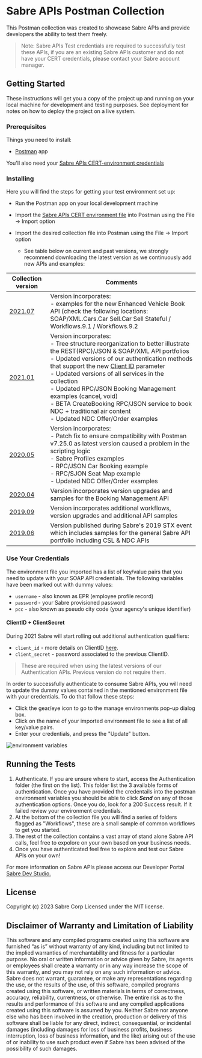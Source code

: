 
# Sabre APIs Postman Collection

This Postman collection was created to showcase Sabre APIs and provide developers the ability to test them freely.

> Note: Sabre APIs Test credentials are required to successfully test these APIs, if you are an existing Sabre APIs customer and do not have your CERT credentials, please contact your Sabre account manager.

## Getting Started

These instructions will get you a copy of the project up and running on your local machine for development and testing purposes. See deployment for notes on how to deploy the project on a live system.

### Prerequisites

Things you need to install:

* [Postman](https://www.postman.com/) app

You'll also need your [Sabre APIs CERT-environment credentials](https://developer.sabre.com/resources/getting_started_with_sabre_apis/)

### Installing

Here you will find the steps for getting your test environment set up:

* Run the Postman app on your local development machine 
* Import the [Sabre APIs CERT environment file](./Sabre_APIs_CERT.postman_environment.json) into Postman using the File -> Import option
* Import the desired collection file into Postman using the File -> Import option 

  * See table below on current and past versions, we strongly recommend downloading the latest version as we continuously add new APIs and examples:

| Collection version | Comments |
| - | - | 
| [2021.07](./Sabre%20APIs%20v2021.07.postman_collection.json) | Version incorporates:</br> - examples for the new Enhanced Vehicle Book API (check the following locations: SOAP/XML.Cars.Car Sell.Car Sell Stateful / Workflows.9.1 / Workflows.9.2 
| [2021.01](./Sabre%20APIs%20v2021.01.postman_collection.json) | Version incorporates:</br> - Tree structure reorganization to better illustrate the REST(RPC)/JSON & SOAP/XML API portfolios</br> - Updated versions of our authentication methods that support the new [Client ID](https://developer.sabre.com/guides/travel-agency/developer-guides/sabre-api-client-ids) parameter</br> - Updated versions of all services in the collection</br> - Updated RPC/JSON Booking Management examples (cancel, void) </br> - BETA CreateBooking RPC/JSON service to book NDC + traditional air content </br> - Updated NDC Offer/Order examples | 
| [2020.05](./Sabre%20APIs%20v2020.05.postman_collection.json) | Version incorporates:</br> - Patch fix to ensure compatibility with Postman v7.25.0 as latest version caused a problem in the scripting logic</br> - Sabre Profiles examples</br> - RPC/JSON Car Booking example</br> - RPC/SJON Seat Map example </br> - Updated NDC Offer/Order examples | 
| [2020.04](./Sabre_APIs_v2020.04.postman_collection.json) | Version incorporates version upgrades and samples for the Booking Management API | 
| [2019.09](./Sabre_APIs_v2019.09.postman_collection.json) | Version incorporates additional workflows, version upgrades and additional API samples |
| [2019.06](./STX_2019.postman_collection.json) | Version published during Sabre's 2019 STX event which includes samples for the general Sabre API portfolio including CSL & NDC APIs | 



### Use Your Credentials

The environment file you imported has a list of key/value pairs that you need to update with your SOAP API credentials. The following variables have been marked out with dummy values:
 
  * `username` - also known as EPR (employee profile record)    
  * `password` - your Sabre provisioned password
  * `pcc` - also known as pseudo city code (your agency's unique identifier)

#### ClientID + ClientSecret

During 2021 Sabre will start rolling out additional authentication qualifiers: 

 * `client_id` - more details on ClientID [here](https://developer.sabre.com/guides/travel-agency/developer-guides/sabre-api-client-ids).
 * `client_secret` - password associated to the previous ClientID.

> These are required when using the latest versions of our Authentication APIs. Previous version do not require them.

In order to successfully authenticate to consume Sabre APIs, you will need to update the dummy values contained in the mentioned environment file with your credentials. To do that follow these steps:

  * Click the gear/eye icon to go to the manage environments pop-up dialog box.
  * Click on the name of your imported environment file to see a list of all key/value pairs.
  * Enter your credentials, and press the "Update" button.    

![environment variables](https://github.com/SabreDevStudio/postman-collections/blob/master/Booking-Management/Credentials.png)

## Running the Tests

1. Authenticate. If you are unsure where to start, access the Authentication folder (the first on the list). This folder list the 3 available forms of authentication. Once you have provided the credentails into the postman environment variables you should be able to click ***Send*** on any of those authentication options. Once you do, look for a 200 Success result. If it failed review your environment credentials.
2. At the bottom of the collection file you will find a series of folders flagged as "Workflows", these are a small sample of common workflows to get you started.
3. The rest of the collection contains a vast array of stand alone Sabre API calls, feel free to expolore on your own based on your business needs.
4. Once you have authenticated feel free to explore and test our Sabre APIs on your own! 

For more information on Sabre APIs please access our Developer Portal [Sabre Dev Studio.](https://developer.sabre.com/) 

## License

Copyright (c) 2023 Sabre Corp Licensed under the MIT license.

## Disclaimer of Warranty and Limitation of Liability

This software and any compiled programs created using this software are furnished “as is” without warranty of any kind, including but not limited to the implied warranties of merchantability and fitness for a particular purpose. No oral or written information or advice given by Sabre, its agents or employees shall create a warranty or in any way increase the scope of this warranty, and you may not rely on any such information or advice.
Sabre does not warrant, guarantee, or make any representations regarding the use, or the results of the use, of this software, compiled programs created using this software, or written materials in terms of correctness, accuracy, reliability, currentness, or otherwise. The entire risk as to the results and performance of this software and any compiled applications created using this software is assumed by you. Neither Sabre nor anyone else who has been involved in the creation, production or delivery of this software shall be liable for any direct, indirect, consequential, or incidental damages (including damages for loss of business profits, business interruption, loss of business information, and the like) arising out of the use of or inability to use such product even if Sabre has been advised of the possibility of such damages.
